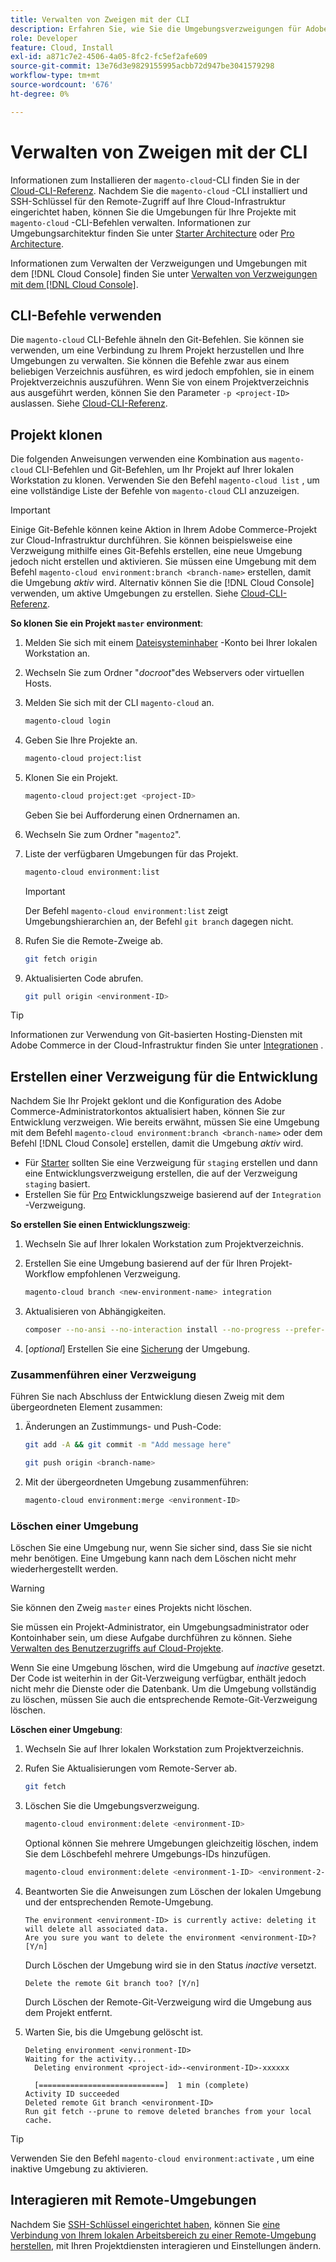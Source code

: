 ```yaml
---
title: Verwalten von Zweigen mit der CLI
description: Erfahren Sie, wie Sie die Umgebungsverzweigungen für Adobe Commerce in der Cloud-Infrastruktur mithilfe der Cloud-CLI verwalten.
role: Developer
feature: Cloud, Install
exl-id: a871c7e2-4506-4a05-8fc2-fc5ef2afe609
source-git-commit: 13e76d3e9829155995acbb72d947be3041579298
workflow-type: tm+mt
source-wordcount: '676'
ht-degree: 0%

---
```


# Verwalten von Zweigen mit der CLI

Informationen zum Installieren der `magento-cloud`-CLI finden Sie in der [Cloud-CLI-Referenz](../dev-tools/cloud-cli-overview.md). Nachdem Sie die `magento-cloud` -CLI installiert und SSH-Schlüssel für den Remote-Zugriff auf Ihre Cloud-Infrastruktur eingerichtet haben, können Sie die Umgebungen für Ihre Projekte mit `magento-cloud` -CLI-Befehlen verwalten. Informationen zur Umgebungsarchitektur finden Sie unter [Starter Architecture](../architecture/starter-architecture.md) oder [Pro Architecture](../architecture/pro-architecture.md).

Informationen zum Verwalten der Verzweigungen und Umgebungen mit dem [!DNL Cloud Console] finden Sie unter [Verwalten von Verzweigungen mit dem  [!DNL Cloud Console]](../project/console-branches.md).

## CLI-Befehle verwenden

Die `magento-cloud` CLI-Befehle ähneln den Git-Befehlen. Sie können sie verwenden, um eine Verbindung zu Ihrem Projekt herzustellen und Ihre Umgebungen zu verwalten. Sie können die Befehle zwar aus einem beliebigen Verzeichnis ausführen, es wird jedoch empfohlen, sie in einem Projektverzeichnis auszuführen. Wenn Sie von einem Projektverzeichnis aus ausgeführt werden, können Sie den Parameter `-p <project-ID>` auslassen. Siehe [Cloud-CLI-Referenz](../dev-tools/cloud-cli-overview.md).

## Projekt klonen

Die folgenden Anweisungen verwenden eine Kombination aus `magento-cloud` CLI-Befehlen und Git-Befehlen, um Ihr Projekt auf Ihrer lokalen Workstation zu klonen. Verwenden Sie den Befehl `magento-cloud list` , um eine vollständige Liste der Befehle von `magento-cloud` CLI anzuzeigen.

>[!IMPORTANT]
>
>Einige Git-Befehle können keine Aktion in Ihrem Adobe Commerce-Projekt zur Cloud-Infrastruktur durchführen. Sie können beispielsweise eine Verzweigung mithilfe eines Git-Befehls erstellen, eine neue Umgebung jedoch nicht erstellen und aktivieren. Sie müssen eine Umgebung mit dem Befehl `magento-cloud environment:branch <branch-name>` erstellen, damit die Umgebung _aktiv_ wird. Alternativ können Sie die [!DNL Cloud Console] verwenden, um aktive Umgebungen zu erstellen. Siehe [Cloud-CLI-Referenz](../dev-tools/cloud-cli-overview.md#git-commands).

**So klonen Sie ein Projekt `master` environment**:

1. Melden Sie sich mit einem [Dateisysteminhaber](https://experienceleague.adobe.com/docs/commerce-operations/installation-guide/prerequisites/file-system/configure-permissions.html) -Konto bei Ihrer lokalen Workstation an.

1. Wechseln Sie zum Ordner &quot;_docroot_&quot;des Webservers oder virtuellen Hosts.

1. Melden Sie sich mit der CLI `magento-cloud` an.

   ```bash
   magento-cloud login
   ```

1. Geben Sie Ihre Projekte an.

   ```bash
   magento-cloud project:list
   ```

1. Klonen Sie ein Projekt.

   ```bash
   magento-cloud project:get <project-ID>
   ```

   Geben Sie bei Aufforderung einen Ordnernamen an.

1. Wechseln Sie zum Ordner &quot;`magento2`&quot;.

1. Liste der verfügbaren Umgebungen für das Projekt.

   ```bash
   magento-cloud environment:list
   ```

   >[!IMPORTANT]
   >
   >Der Befehl `magento-cloud environment:list` zeigt Umgebungshierarchien an, der Befehl `git branch` dagegen nicht.

1. Rufen Sie die Remote-Zweige ab.

   ```bash
   git fetch origin
   ```

1. Aktualisierten Code abrufen.

   ```bash
   git pull origin <environment-ID>
   ```

>[!TIP]
>
>Informationen zur Verwendung von Git-basierten Hosting-Diensten mit Adobe Commerce in der Cloud-Infrastruktur finden Sie unter [Integrationen](../integrations/overview.md) .

## Erstellen einer Verzweigung für die Entwicklung

Nachdem Sie Ihr Projekt geklont und die Konfiguration des Adobe Commerce-Administratorkontos aktualisiert haben, können Sie zur Entwicklung verzweigen. Wie bereits erwähnt, müssen Sie eine Umgebung mit dem Befehl `magento-cloud environment:branch <branch-name>` oder dem Befehl [!DNL Cloud Console] erstellen, damit die Umgebung _aktiv_ wird.

- Für [Starter](../architecture/starter-develop-deploy-workflow.md#clone-and-branch) sollten Sie eine Verzweigung für `staging` erstellen und dann eine Entwicklungsverzweigung erstellen, die auf der Verzweigung `staging` basiert.
- Erstellen Sie für [Pro](../architecture/pro-develop-deploy-workflow.md#development-workflow) Entwicklungszweige basierend auf der `Integration` -Verzweigung.

**So erstellen Sie einen Entwicklungszweig**:

1. Wechseln Sie auf Ihrer lokalen Workstation zum Projektverzeichnis.

1. Erstellen Sie eine Umgebung basierend auf der für Ihren Projekt-Workflow empfohlenen Verzweigung.

   ```bash
   magento-cloud branch <new-environment-name> integration
   ```

1. Aktualisieren von Abhängigkeiten.

   ```bash
   composer --no-ansi --no-interaction install --no-progress --prefer-dist --optimize-autoloader
   ```

1. [_optional_] Erstellen Sie eine [Sicherung](../storage/snapshots.md) der Umgebung.

### Zusammenführen einer Verzweigung

Führen Sie nach Abschluss der Entwicklung diesen Zweig mit dem übergeordneten Element zusammen:

1. Änderungen an Zustimmungs- und Push-Code:

   ```bash
   git add -A && git commit -m "Add message here"
   ```

   ```bash
   git push origin <branch-name>
   ```

1. Mit der übergeordneten Umgebung zusammenführen:

   ```bash
   magento-cloud environment:merge <environment-ID>
   ```

### Löschen einer Umgebung

Löschen Sie eine Umgebung nur, wenn Sie sicher sind, dass Sie sie nicht mehr benötigen. Eine Umgebung kann nach dem Löschen nicht mehr wiederhergestellt werden.

>[!WARNING]
>
>Sie können den Zweig `master` eines Projekts nicht löschen.

Sie müssen ein Projekt-Administrator, ein Umgebungsadministrator oder Kontoinhaber sein, um diese Aufgabe durchführen zu können. Siehe [Verwalten des Benutzerzugriffs auf Cloud-Projekte](../project/user-access.md).

Wenn Sie eine Umgebung löschen, wird die Umgebung auf _inactive_ gesetzt. Der Code ist weiterhin in der Git-Verzweigung verfügbar, enthält jedoch nicht mehr die Dienste oder die Datenbank. Um die Umgebung vollständig zu löschen, müssen Sie auch die entsprechende Remote-Git-Verzweigung löschen.

**Löschen einer Umgebung**:

1. Wechseln Sie auf Ihrer lokalen Workstation zum Projektverzeichnis.

1. Rufen Sie Aktualisierungen vom Remote-Server ab.

   ```bash
   git fetch
   ```

1. Löschen Sie die Umgebungsverzweigung.

   ```bash
   magento-cloud environment:delete <environment-ID>
   ```

   Optional können Sie mehrere Umgebungen gleichzeitig löschen, indem Sie dem Löschbefehl mehrere Umgebungs-IDs hinzufügen.

   ```bash
   magento-cloud environment:delete <environment-1-ID> <environment-2-ID>
   ```

1. Beantworten Sie die Anweisungen zum Löschen der lokalen Umgebung und der entsprechenden Remote-Umgebung.

   ```terminal
   The environment <environment-ID> is currently active: deleting it will delete all associated data.
   Are you sure you want to delete the environment <environment-ID>? [Y/n]
   ```

   Durch Löschen der Umgebung wird sie in den Status _inactive_ versetzt.

   ```terminal
   Delete the remote Git branch too? [Y/n]
   ```

   Durch Löschen der Remote-Git-Verzweigung wird die Umgebung aus dem Projekt entfernt.

1. Warten Sie, bis die Umgebung gelöscht ist.

   ```terminal
   Deleting environment <environment-ID>
   Waiting for the activity...
     Deleting environment <project-id>-<environment-ID>-xxxxxx
   
     [============================]  1 min (complete)
   Activity ID succeeded
   Deleted remote Git branch <environment-ID>
   Run git fetch --prune to remove deleted branches from your local cache.
   ```

>[!TIP]
>
>Verwenden Sie den Befehl `magento-cloud environment:activate` , um eine inaktive Umgebung zu aktivieren.

## Interagieren mit Remote-Umgebungen

Nachdem Sie [ SSH-Schlüssel eingerichtet haben](../development/secure-connections.md), können Sie [ eine Verbindung von Ihrem lokalen Arbeitsbereich zu einer Remote-Umgebung herstellen](../development/secure-connections.md#connect-to-a-remote-environment), mit Ihren Projektdiensten interagieren und Einstellungen ändern.
